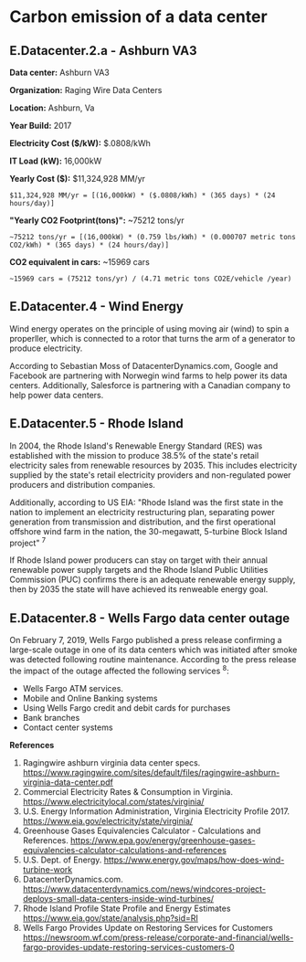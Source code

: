 
# Carbon emission of a data center

## E.Datacenter.2.a - Ashburn VA3

**Data center:** Ashburn VA3

**Organization:** Raging Wire Data Centers

**Location:** Ashburn, Va

**Year Build:** 2017

**Electricity Cost ($/kW):**  $.0808/kWh

**IT Load (kW):**  16,000kW 

**Yearly Cost ($):**  $11,324,928 MM/yr

```
$11,324,928 MM/yr = [(16,000kW) * ($.0808/kWh) * (365 days) * (24 hours/day)]
```

**"Yearly CO2 Footprint(tons)":** ~75212 tons/yr

```
~75212 tons/yr = [(16,000kW) * (0.759 lbs/kWh) * (0.000707 metric tons CO2/kWh) * (365 days) * (24 hours/day)]
```

**CO2 equivalent in cars:** ~15969 cars

```
~15969 cars = (75212 tons/yr) / (4.71 metric tons CO2E/vehicle /year) 
```

## E.Datacenter.4 - Wind Energy

Wind energy operates on the principle of using moving air (wind) to spin a properller, which is connected to a
rotor that turns the arm of a generator to produce electricity.

According to Sebastian Moss of DatacenterDynamics.com, Google and Facebook are partnering with Norwegin wind farms
to help power its data centers. Additionally, Salesforce is partnering with a Canadian company to help power data centers.


##  E.Datacenter.5 - Rhode Island
In 2004, the Rhode Island's Renewable Energy Standard (RES) was established with the mission to produce 38.5% of the state's retail electricity sales from renewable resources by 2035. This includes electricity 
supplied by the state's retail electricity providers and non-regulated power producers and distribution companies.

Additionally, according to US EIA: "Rhode Island was the first state in the nation to implement an electricity restructuring plan, separating power generation from transmission and distribution, and the first operational offshore wind farm in the nation, the 30-megawatt, 5-turbine Block Island project" <sup>7</sup>

If Rhode Island power producers can stay on target with their annual renewable power supply targets and the Rhode Island Public Utilities Commission (PUC) confirms there is 
an adequate renewable energy supply, then by 2035 the state will have achieved its renweable energy goal.

##  E.Datacenter.8 - Wells Fargo data center outage

On February 7, 2019, Wells Fargo published a press release confirming a large-scale outage in one of its data 
centers which was initiated after smoke was detected following routine maintenance. According to the press release the impact of the outage affected the following services <sup>8</sup>:

- Wells Fargo ATM services.
- Mobile and Online Banking systems
- Using Wells Fargo credit and debit cards for purchases
- Bank branches
- Contact center systems


**References**  
1. Ragingwire ashburn virginia data center specs. <https://www.ragingwire.com/sites/default/files/ragingwire-ashburn-virginia-data-center.pdf>
2. Commercial Electricity Rates & Consumption in Virginia. <https://www.electricitylocal.com/states/virginia/>
3. U.S. Energy Information Administration, Virginia Electricity Profile 2017. <https://www.eia.gov/electricity/state/virginia/>
4. Greenhouse Gases Equivalencies Calculator - Calculations and References. <https://www.epa.gov/energy/greenhouse-gases-equivalencies-calculator-calculations-and-references>
5. U.S. Dept. of Energy. <https://www.energy.gov/maps/how-does-wind-turbine-work>
6. DatacenterDynamics.com. <https://www.datacenterdynamics.com/news/windcores-project-deploys-small-data-centers-inside-wind-turbines/>
7. Rhode Island Profile State Profile and Energy Estimates <https://www.eia.gov/state/analysis.php?sid=RI>
8. Wells Fargo Provides Update on Restoring Services for Customers <https://newsroom.wf.com/press-release/corporate-and-financial/wells-fargo-provides-update-restoring-services-customers-0>
